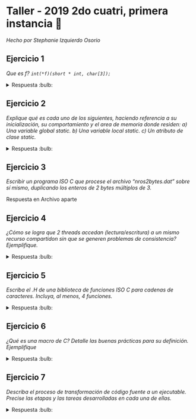 # Taller - 2019 2do cuatri, primera instancia :dart:
_Hecho por Stephanie Izquierdo Osorio_


## Ejercicio 1

_Que es f?  `int(*f)(short * int, char[3]);`_

<details>
<summary> Respuesta :bulb:</b></summary>

f es un un puntero a funcion que recibe como primer parametro un puntero short y como segundo y ultimo parametro un array de tamaño 3 tipo char. Devuelve int

</details>

## Ejercicio 2
_Explique qué es cada uno de los siguientes, haciendo referencia a su inicialización, su comportamiento y el area de memoria donde residen: a) Una variable global static. b) Una variable local static. c) Un atributo de clase static._

<details>
<summary> Respuesta :bulb:</b></summary>

1. Una variable global static: Se almacena en el data segment, y su visibilidad es global dentro del archivo donde fue definido ya que al ser static no es exportada por el enlazador.
Una variable global static puede inicializarse con una constante en tiempo de compilacion.
En caso de que no se inicilice se le asigna un cero, null o el valor correspondiente estipulado segun el lenguaje.

2. Una variable local static: Es almacenada en el stack de donde fue creada, es una variable local a esta funcion y ademas es destruida cuando se sale desde esta y al ser estatica solo puede ser llamada dentro de ese archivo. No son inicializadas al menos que el programador lo haga explicitamente

3. Un atributo de clase static: Un atributo de clase static se almacena en el data segment y puede inicializarse con una constante en tiempo de compilación. En caso de omitirse su inicializacion se inicializará con 0, null o el valor correspondiente al tipo según lo estipulado en el estándar dentro del lenguaje. Su visibilidad está restringida a la clase que la define. El valor del atributo se comparte entre todas las instancias de la clase y en caso de declararse público es accesible desde fuera de la clase, anteponiendo el nombre de la misma (en lugar una instancia es Clase::Attrib). En caso de ser privado su valor no podra ser accedido por otros entes. Es exportado al enlazador, con lo cual puede accederse desde otros  archivos si se declara público

</details>

## Ejercicio 3

_Escribir un programa ISO C que procese el archivo “nros2bytes.dat” sobre sí mismo, duplicando los enteros de 2 bytes múltiplos de 3._

Respuesta en Archivo aparte

## Ejercicio 4

_¿Cómo se logra que 2 threads accedan (lectura/escritura) a un mismo recurso compartidon sin que se generen problemas de consistencia? Ejemplifique._

<details>
<summary> Respuesta :bulb:</b></summary>

Para que esto suceda hay que usar un mutex que proteja las acciones haciedno que se acceda a la parte protegida un thread a la vez. Un ejemplo de esto es:
``` C++
  class Contador{
    Mutex m; //mutex RAI
    int contador;
  }
  public:
     void aumentarContador(){
        mutex.lock();
        contador++;
        mutex.unlock();
     }
```

</details>

## Ejercicio 5

_Escriba el .H de una biblioteca de funciones ISO C para cadenas de caracteres. Incluya, al menos, 4 funciones._

<details>
<summary> Respuesta :bulb:</b></summary>

``` C
#ifndef _CADENA_CARACTERES_H
#define _CADENA_CARACTERES_H

//Compara dos strings. Devuelve True si son iguales o False en caso contrario.
bool son_cadenas_iguales(const char* string1, const char* string2);

//Devuelve True si el segundo string se encuentra dentro del primero
bool esta_incluido(const char* string1, const char* string2);

//Copia el contenido de stringOrigen a stringDestino
void copiar_cadenas(const char* stringOrigen, char* stringDestino);

//Ordena alfabeticamente
void ordenar_alfabeticamente_ascendentemente(char* string);

//devuelve el largo del string
int largo(char* str)

#endif //_CADENA_CARACTERES_H
```

</details>

## Ejercicio 6
_¿Qué es una macro de C? Detalle las buenas prácticas para su definición. Ejemplifique_

<details>
<summary> Respuesta :bulb:</b></summary>

Una macro es un alias que se puede incluir en el código que será reemplazado por lo que se haya definido
cuando el compilador efectúe el paso de preprocesamiento. Las macros son capaces de realizar decisiones
lógicas o funciones matemáticas. Se recomienda encerrar los parámetros de una macro entre paréntesis
porque si se le pasa una expresión como parámetro, al expandir la macro se podría formar una expresión
que no cumpla el orden de las operaciones matemáticas de la forma deseada

Ejemplo:
``` C
define CUBE_WRONG(A) A*A*A      /*Macro incorrecta para el cubo*/
#define CUBE(A) (A)*(A)*(A)      /*Macro correcta para el cubo*/

CUBE_WRONG(5+1) = 5+1*5+1*5+1 = 16   //y debería dar 216
CUBE(5+1) = (5+1)*(5+1)*(5+1) = 216  //y da 216 :D
```

</details>

## Ejercicio 7
_Describa el proceso de transformación de código fuente a un ejecutable. Precise las etapas y las tareas desarrolladas en cada una de ellas._


<details>
<summary> Respuesta :bulb:</b></summary>

Primero antes del ensamblado, en el preensamblado/preprocesamiento se hacen las expansiones de las macros, si es que hay, copiando y pegando sus líneas en todos los lugares donde fue invocada reemplazando los parámetros correspondientes.
Luego en tiempo de ensamblado, el ensamblador se dedica a determinar las direcciones de todos los datos e instrucciones. Además también se encarga de realizar cualquier operación aritmética necesaria y hace la traduccion 1 a 1 de codigo fuente a codigo maquina y además genera otro archivo con la tabla e información adicional para uso del linker y loader, como por ejemplo: el nombre y tamaño del módulo, la dirección del símbolo de comienzo (si es que hay uno al comienzo), información acerca de símbolos globales y externos, información acerca de las rutinas de biblioteca a las que el módulo hace referencia, los valores de cualquier constante que deba cargarse en memoria e información de reubicación.

El programa de linkeo necesita saber la dirección de cualquier símbolo global definido en el módulo y exportado por el mismo, así como necesitará saber qué símbolo se encuentra indefinidos en el módulo porque se definen como globales en otro módulo.
Cuando se invoca al programa de enlace, la mayoría de módulos a incluir deben reubicarse a medida que se concatenan. El linker combina programas ensamblados por separado para generar un único módulo de carga. El linker resuelve todas las referencias globales y externas y reubica las direcciones de los diferentes módulos.
Finalmente el Loader ubica los modulos de carga para que puedan ser ejecutados

## Ejercicio 8
_Indique la salida del siguiente programa:_
``` C++
class A{ A(){cout << “A()” << endl;} ~A(){ cout << “~A()” << endl;} }`
class B : public A { B(){cout << “B()” << endl;} ~B(){ cout << “~B()” << endl;} }`
int main () { B b; return 0;}`
```
<details>
<summary> Respuesta :bulb:</b></summary>

A() (primero instancia un A dentro de B, pero no se destruye hasta que finalice B)

B() (B ya hizo lo tuyo entonces se va a destruir)

~A  (Y primero se destruye A)

~B  (Y finalmente se destruye B)

</details>

## Ejercicio 9

_Implemente una función C++ denominada **Sacar** que reciba dos listas de elementos y devuelva una nueva lista con los elementos de la primera que no están en la segunda:_
`std::list<T> Sacar(std::list<T> a, std::list<T> b);`

<details>
<summary> Respuesta :bulb:</b></summary>

```C++
template<class T>

std::list<T> Sacar(std::list<T> a, std::list<T> b) {
    std::list resultado;
    for (auto it = a.begin(); it != a.end(); it++) {   /*itero por los elementos de la lista a*/
        auto elemento = std::find(b.begin(), b.end(), *it); /*me fijo si el elemento actual se encuentra en b*/

        if(elemento == b.end()){   /*Si find no lo encuentra devuelve el ultimo*/
            resultado.pushback(*elemento);
        }
    }
    return resultado;
}
```

</details>

## Ejercicio 10
_Escriba un programa que reciba por línea de comandos un Puerto y una IP. El programa debe establecer una unica conexión, quedar en escucha e imprimir en stdout todo lo recibido. Al recibir el texto ‘FINAL’ debe finalizar el programa sin imprimir dicho texto._
